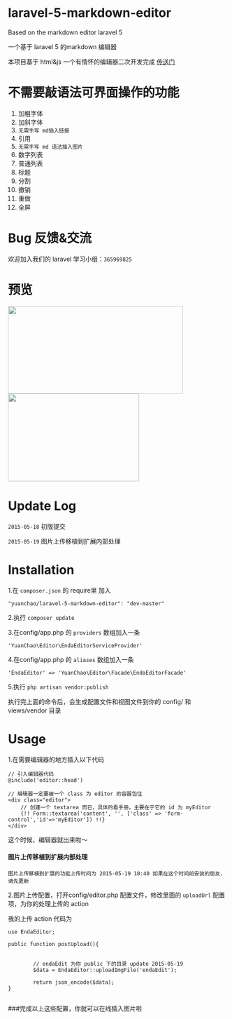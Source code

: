 # laravel-5-markdown-editor
Based on the markdown editor laravel 5

一个基于 laravel 5 的markdown 编辑器

本项目基于 html&js 一个有情怀的编辑器二次开发完成 [传送门](https://github.com/Integ/BachEditor)

# 不需要敲语法可界面操作的功能
1. 加粗字体
2. 加斜字体
3. `无需手写 md插入链接`
4. 引用
5. `无需手写 md 语法插入图片`
6. 数字列表
7. 普通列表
8. 标题
9. 分割
10. 撤销
11. 重做
12. 全屏

# Bug 反馈&交流

欢迎加入我们的 laravel 学习小组：`365969825`

# 预览
<img src="http://www.phpcto.org/tmp/m1.jpg" width = "400" height = "200"  align=center />

<img src="http://www.phpcto.org/tmp/m2.jpg" width = "300" height = "200"  align=center />

# Update Log

`2015-05-18` 初版提交

`2015-05-19`  图片上传移植到扩展内部处理

# Installation

1.在 `composer.json` 的 require里 加入

```
"yuanchao/laravel-5-markdown-editor": "dev-master"
```
2.执行 `composer update`

3.在config/app.php 的 `providers` 数组加入一条

```
'YuanChao\Editor\EndaEditorServiceProvider'
```

4.在config/app.php 的 `aliases` 数组加入一条

```
'EndaEditor' => 'YuanChao\Editor\Facade\EndaEditorFacade'

```

5.执行 `php artisan vendor:publish`

执行完上面的命令后，会生成配置文件和视图文件到你的 config/ 和 views/vendor 目录

# Usage 

1.在需要编辑器的地方插入以下代码

```
// 引入编辑器代码
@include('editor::head')

// 编辑器一定要被一个 class 为 editor 的容器包住
<div class="editor">
	// 创建一个 textarea 而已，具体的看手册，主要在于它的 id 为 myEditor
	{!! Form::textarea('content', '', ['class' => 'form-control','id'=>'myEditor']) !!}
</div>

```

这个时候，编辑器就出来啦～

#### 图片上传移植到扩展内部处理

`图片上传移植到扩展的功能上传时间为 2015-05-19 10:40 如果在这个时间前安装的朋友，请先更新`

2.图片上传配置，打开config/editor.php 配置文件，修改里面的 `uploadUrl` 配置项，为你的处理上传的 action 

我的上传 action 代码为

```
use EndaEditor;

public function postUpload(){


		// endaEdit 为你 public 下的目录 update 2015-05-19
        $data = EndaEditor::uploadImgFile('endaEdit');

        return json_encode($data);            
}


```

###完成以上这些配置，你就可以在线插入图片啦
